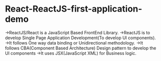 # React-ReactJS-first-application-demo
->ReactJS/React is a JavaScript Based FrontEnd Library.  ->ReactJS is to develop Single Page Application Development(To develop UI components). ->It follows One way data binding or Unidirectional methodology. ->It follows CBA(Component Based Architecture) Design pattern to develop the UI components ->It uses JSX(JavaScript XML) for Business logic.
